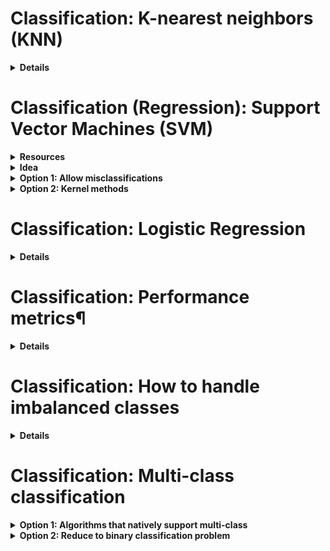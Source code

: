 # Classification: K-nearest neighbors (KNN)

<details>
<summary><b>Details</b></summary>

- Calculate distances between new input all the training data points
- Sort the distances and determine the $𝑘$ nearest neighbors
- Analyze the category of those neighbors and assign the category for the new data point based on majority vote

</details>


# Classification (Regression): Support Vector Machines (SVM)

<details>
<summary><b>Resources</b></summary>

- "The Elements of Statistical Learning" (Hastie, Tibshirani, Friedman), chapter 12
- ["A Practical Guide to Support Vector Classification"](https://www.csie.ntu.edu.tw/~cjlin/papers/guide/guide.pdf)
- Linear kernel: [sklearn.svm.LinearSVC](https://scikit-learn.org/stable/modules/generated/sklearn.svm.LinearSVC.html)
- More general implemention: [sklearn.svm.SVC](https://scikit-learn.org/stable/modules/generated/sklearn.svm.SVC.html#sklearn.svm.SVC)
</details>

<details>
<summary><b>Idea</b></summary>

Solving a classification problem whose data is not linearly separable. 2 approaches:

1. Allow misclassifications
2. Find a non-linear boundary by constructing a linear boundary in a higher-dimensional transformed feature space

SVM can be adapted also for regression problems (as well as multiclass classification problems)
</details>

<details>
<summary><b>Option 1: Allow misclassifications</b></summary>

Set a "margin" that should ideally be achieved in the separation of the 2 classes. 
Penalize every training point that's within this margin (both on the correct side or on the wrong side of the separating line). 
This leads to a new constraint for the optimization objective.
The sensitivity (i.e. the size of this margin) can be specified. 
An infinite sensitivity corresponds to the linearly separable case, where a low sensitivity also takes into consideration data further away from the decision boundary. 
In this way, SVM can also make a better bias-variance tradeoff.
</details>

<details>
<summary><b>Option 2: Kernel methods</b></summary>

The idea is to lift the feature space up to a higher dimensional space by applying transformation functions. 
If $`\left\{ (x_i, y_i) \right\}_{i=1}^N`$ are the training data points and we have a transformation function $h$, 
then one can try to find a linear decision boundary for the higher-dimensional data $`\left\{ (h(x_i), y_i) \right\}_{i=1}^N`$.

To solve this for more complex transformations (to possibly infinite dimensionsal spaces), SVM relies on the kernel trick: 
Due to the mathematical formulation of the problem, one finds that we don't have to perform the actual feature transformations themselves (nor even specify the transformation function $h$), 
but rather the optimization problem to solve requires only knowledge of the kernel function $K(x, x') = \langle h(x), h(x') \rangle$ that computes the inner products in the transformed space.

Three popular choices for $K$ in the SVM literature are:

- $d \text{th}$-Degree polynomial:  $K(x, x') = (1+ \langle x, x' \rangle)^d$
- Radial basis:  $K(x, x') = exp(−\gamma ||x−x'||^2)$
- Neural network:  $K(x, x') = tanh( \kappa_1 \langle x, x' \rangle + \kappa_2)$
</details>


# Classification: Logistic Regression

<details>
<summary><b>Details</b></summary>

Training observations $`\left\{ (x(i),y(i)) \right\}_{i=1}^N`$, each of which having $m$ features $x^i = \left( x_1^i,..., x_m^i \right) \in \mathbb{R}^m$.
We fit a linear regression model:

$$z_i = \theta_0 + \theta_1 x_1^i +...+ \theta_𝑚 x_m^i$$
 
Our prediction will be (sigmoid function):

$$h_{\theta} \left( x^i \right) = \frac{1}{1 + e^{−z^i}}$$

The cost function to use is the log-loss / binary cross-entropy:

$$J(\theta) = −\frac{1}{N} \sum_{i=1}^N{ \left[ y_i log( h_{\theta} (x^i)) + (1−y_i) log(1 − h_{\theta}(x^i) ) \right] }$$
 
We cannot use mean squared error as a loss function, as it's non-convex in this case and has many local minima.
</details>


# Classification: Performance metrics¶

<details>
<summary><b>Details</b></summary>

**Confusion matrix:**

| \                   | Actual positives | Actual negatives |
|---------------------|------------------|------------------|
| Predicted positives | TP               | FP               |
| Predicted negatives | FN               | FN               |

- **Accuracy** = $\frac{𝑇𝑃+𝑇𝑁}{𝑇𝑃+𝐹𝑃+𝐹𝑁+𝑇𝑁}$

  Good measure when target variable classes are balanced

- **Precision** = $\frac{𝑇𝑃}{𝑇𝑃+𝐹𝑃} = \frac{TP}{ \text{predicted positives} }$

  Minimizes False Positives

- **Recall/Sensitivity** = $TPR = \frac{𝑇𝑃}{𝑇𝑃+𝐹𝑁} = \frac{𝑇𝑃}{ \text{actual positives}}$

  Minimizes False Negatives

- **Specificity** = $\frac{𝑇𝑁}{𝑇𝑁+𝐹𝑃} = \frac{𝑇𝑁}{\text{actual negatives}}$

  Minimizes False Positives (opposite of Recall: switch classes)

- **F1-score** = 2×Precision × RecallPrecision + Recall

**ROC:** Receiver operating characteristic curve
- True positive rate:  $TPR = \frac{𝑇𝑃}{𝑇𝑃+𝐹𝑁}$
- False positive rate:  $FPR = \frac{𝐹𝑃}{𝐹𝑃+𝑇𝑁}$
- ROC curve plots $FPR$ (x-axis) versus $TPR$ (y-axis) at different classification thresholds

**AUC:** Area under the curve
- measures area under the ROC curve, the higher the better (between 0 and 1)
- represents the probability that a random positive example is positioned to the "right" of a random negative example
- it's scale invariant and classification-threshold invariant

**Log-loss / binary cross-entropy:** see [sklearn.metrics.log_loss](https://scikit-learn.org/stable/modules/generated/sklearn.metrics.log_loss.html)

If we estimate probabilities $𝑝(𝑥_𝑖)$ for examples $(𝑥_𝑖, 𝑦_𝑖)$

$$−\frac{1}{N} \sum_{𝑖=1}^𝑁{ \left[ 𝑦_𝑖 𝑙𝑜𝑔(𝑝(𝑥_𝑖))+(1−𝑦_𝑖) 𝑙𝑜𝑔 (1−𝑝(𝑥_𝑖)) \right] }$$
</details>


# Classification: How to handle imbalanced classes

<details>
<summary><b>Details</b></summary>

**Danger of imbalanced classes:**

If accuracy is the performance metric, the model might end up predicting always the same class


**Strategies to address imbalanced classes:**

- Up-sample minority class
- Down-sample majority class
- Change performance metric (i.e. AUC or precision instead of accuracy)
- Penalize algorithms: Penalize miistakes on the minority class by an amount to how under-represented it is
- Tree-based algorithms: Hierarchical structure allows them to learn signals from both classes
- Data augmentation: Up-sample minority class by creating synthetic samples that slightly perturb feature values ([SMOTE](https://arxiv.org/pdf/1106.1813))
</details>


# Classification: Multi-class classification

<details>
<summary><b>Option 1: Algorithms that natively support multi-class</b></summary>

- K-nearest neighbors
- Tree-based
- Neural networks (with multiple neurons in the output layer)
- Naive Bayes
</details>

<details>
<summary><b>Option 2: Reduce to binary classification problem</b></summary>

- **One-vs-rest:** Train one classifier per class, with the samples of that class as positive samples and all others as negatives. 
Final class is the class of the classifier reports the highest confidence score.
  - Requires base classifiers to produce real-valued confidence score, rather than just class label
  - Problem 1: Even if original class distribution is balanced, each learner will see unbalanced distributions with more negatives
  - Problem 2: Scale of confidence values may differ between the binary classifiers
- **One-vs-one:** If there are $k$ classes, train  $𝑘(𝑘−1)/2$ binary classifiers, one for each pair of classes, trained only to distinguish these two classes. 
To make the final prediction, the class that got the most votes is chosen.
  - Problem: Ambiguities in case of same number of votes for different classes
</details>
